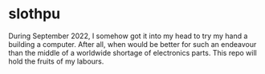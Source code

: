# slothpu

During September 2022, I somehow got it into my head to try my hand a building
a computer.
After all, when would be better for such an endeavour than the middle of a
worldwide shortage of electronics parts.
This repo will hold the fruits of my labours.

